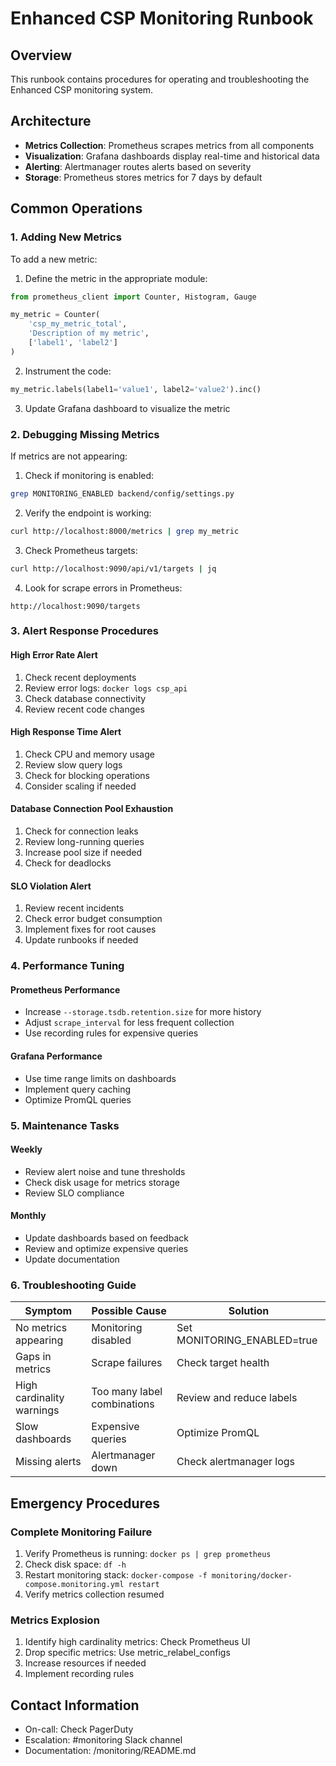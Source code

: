 # Enhanced CSP Monitoring Runbook

## Overview
This runbook contains procedures for operating and troubleshooting the Enhanced CSP monitoring system.

## Architecture
- **Metrics Collection**: Prometheus scrapes metrics from all components
- **Visualization**: Grafana dashboards display real-time and historical data
- **Alerting**: Alertmanager routes alerts based on severity
- **Storage**: Prometheus stores metrics for 7 days by default

## Common Operations

### 1. Adding New Metrics

To add a new metric:

1. Define the metric in the appropriate module:
```python
from prometheus_client import Counter, Histogram, Gauge

my_metric = Counter(
    'csp_my_metric_total',
    'Description of my metric',
    ['label1', 'label2']
)
```

2. Instrument the code:
```python
my_metric.labels(label1='value1', label2='value2').inc()
```

3. Update Grafana dashboard to visualize the metric

### 2. Debugging Missing Metrics

If metrics are not appearing:

1. Check if monitoring is enabled:
```bash
grep MONITORING_ENABLED backend/config/settings.py
```

2. Verify the endpoint is working:
```bash
curl http://localhost:8000/metrics | grep my_metric
```

3. Check Prometheus targets:
```bash
curl http://localhost:9090/api/v1/targets | jq
```

4. Look for scrape errors in Prometheus:
```
http://localhost:9090/targets
```

### 3. Alert Response Procedures

#### High Error Rate Alert
1. Check recent deployments
2. Review error logs: `docker logs csp_api`
3. Check database connectivity
4. Review recent code changes

#### High Response Time Alert
1. Check CPU and memory usage
2. Review slow query logs
3. Check for blocking operations
4. Consider scaling if needed

#### Database Connection Pool Exhaustion
1. Check for connection leaks
2. Review long-running queries
3. Increase pool size if needed
4. Check for deadlocks

#### SLO Violation Alert
1. Review recent incidents
2. Check error budget consumption
3. Implement fixes for root causes
4. Update runbooks if needed

### 4. Performance Tuning

#### Prometheus Performance
- Increase `--storage.tsdb.retention.size` for more history
- Adjust `scrape_interval` for less frequent collection
- Use recording rules for expensive queries

#### Grafana Performance
- Use time range limits on dashboards
- Implement query caching
- Optimize PromQL queries

### 5. Maintenance Tasks

#### Weekly
- Review alert noise and tune thresholds
- Check disk usage for metrics storage
- Review SLO compliance

#### Monthly
- Update dashboards based on feedback
- Review and optimize expensive queries
- Update documentation

### 6. Troubleshooting Guide

| Symptom | Possible Cause | Solution |
|---------|---------------|----------|
| No metrics appearing | Monitoring disabled | Set MONITORING_ENABLED=true |
| Gaps in metrics | Scrape failures | Check target health |
| High cardinality warnings | Too many label combinations | Review and reduce labels |
| Slow dashboards | Expensive queries | Optimize PromQL |
| Missing alerts | Alertmanager down | Check alertmanager logs |

## Emergency Procedures

### Complete Monitoring Failure
1. Verify Prometheus is running: `docker ps | grep prometheus`
2. Check disk space: `df -h`
3. Restart monitoring stack: `docker-compose -f monitoring/docker-compose.monitoring.yml restart`
4. Verify metrics collection resumed

### Metrics Explosion
1. Identify high cardinality metrics: Check Prometheus UI
2. Drop specific metrics: Use metric_relabel_configs
3. Increase resources if needed
4. Implement recording rules

## Contact Information
- On-call: Check PagerDuty
- Escalation: #monitoring Slack channel
- Documentation: /monitoring/README.md
